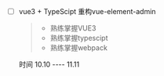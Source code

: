 - [ ] vue3 + TypeScipt	重构vue-element-admin

  > - 熟练掌握VUE3
  > - 熟练掌握typescipt
  > - 熟练掌握webpack

  时间 10.10   ----  11.11
